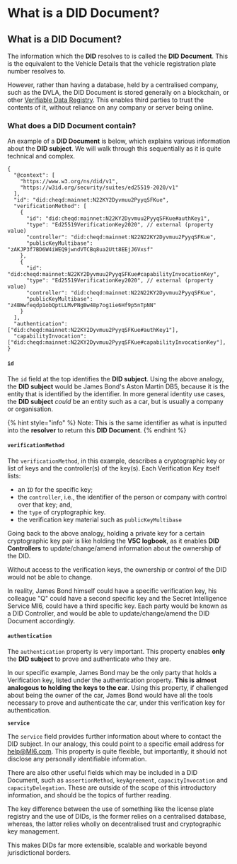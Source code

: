 # What is a DID Document?

## What is a DID Document?

The information which the **DID** resolves to is called the **DID Document**. This is the equivalent to the Vehicle Details that the vehicle registration plate number resolves to.

However, rather than having a database, held by a centralised company, such as the DVLA, the DID Document is stored generally on a blockchain, or other [Verifiable Data Registry](what-is-a-verifiable-data-registry.md). This enables third parties to trust the contents of it, without reliance on any company or server being online.

### What does a DID Document contain?

An example of a **DID Document** is below, which explains various information about the **DID subject**. We will walk through this sequentially as it is quite technical and complex.

```
{
  "@context": [
    "https://www.w3.org/ns/did/v1",
    "https://w3id.org/security/suites/ed25519-2020/v1"
  ],
  "id": "did:cheqd:mainnet:N22KY2Dyvmuu2PyyqSFKue",
  "verificationMethod": [
    {
      "id": "did:cheqd:mainnet:N22KY2Dyvmuu2PyyqSFKue#authKey1",
      "type": "Ed25519VerificationKey2020", // external (property value)
      "controller": "did:cheqd:mainnet:N22N22KY2Dyvmuu2PyyqSFKue",
      "publicKeyMultibase": "zAKJP3f7BD6W4iWEQ9jwndVTCBq8ua2Utt8EEjJ6Vxsf"
    },
    {
      "id": "did:cheqd:mainnet:N22KY2Dyvmuu2PyyqSFKue#capabilityInvocationKey",
      "type": "Ed25519VerificationKey2020", // external (property value)
      "controller": "did:cheqd:mainnet:N22N22KY2Dyvmuu2PyyqSFKue",
      "publicKeyMultibase": "z4BWwfeqdp1obQptLLMvPNgBw48p7og1ie6Hf9p5nTpNN"
    }
  ],
  "authentication": ["did:cheqd:mainnet:N22KY2Dyvmuu2PyyqSFKue#authKey1"],
  "capabilityInvocation": ["did:cheqd:mainnet:N22KY2Dyvmuu2PyyqSFKue#capabilityInvocationKey"],
}
```

#### `id`

The `id` field at the top identifies the **DID subject**. Using the above analogy, the **DID subject** would be James Bond's Aston Martin DB5, because it is the entity that is identified by the identifier. In more general identity use cases, the **DID subject** _could_ be an entity such as a car, but is usually a company or organisation.

{% hint style="info" %}
Note: This is the same identifier as what is inputted into the **resolver** to return this **DID Document**.&#x20;
{% endhint %}

#### `verificationMethod`

The `verificationMethod`, in this example, describes a cryptographic key or list of keys and the controller(s) of the key(s). Each Verification Key itself lists:

* an `ID` for the specific key;
* the `controller`, i.e., the identifier of the person or company with control over that key; and,&#x20;
* the `type` of cryptographic key.&#x20;
* the verification key material such as `publicKeyMultibase`

Going back to the above analogy, holding a private key for a certain cryptographic key pair is like holding the **V5C logbook**, as it enables **DID Controllers** to update/change/amend information about the ownership of the DID.&#x20;

Without access to the verification keys, the ownership or control of the DID would not be able to change.&#x20;

In reality, James Bond himself could have a specific verification key, his colleague "Q" could have a second specific key and the Secret Intelligence Service MI6, could have a third specific key. Each party would be known as a DID Controller, and would be able to update/change/amend the DID Document accordingly.&#x20;

#### `authentication`

The `authentication` property is very important. This property enables **only** the **DID subject** to prove and authenticate who they are.&#x20;

In our specific example, James Bond may be the only party that holds a Verification key, listed under the authentication property. **This is almost analogous to holding the keys to the car**. Using this property, if challenged about being the owner of the car, James Bond would have all the tools necessary to prove and authenticate the car, under this verification key for authentication. &#x20;

**`service`**

The `service` field provides further information about where to contact the DID subject. In our analogy, this could point to a specific email address for help@MI6.com. This property is quite flexible, but importantly, it should not disclose any personally identifiable information.&#x20;

There are also other useful fields which may be included in a DID Document, such as `assertionMethod`, `keyAgreement`, `capacityInvocation` and `capacityDelegation`. These are outside of the scope of this introductory information, and should be the topics of further reading.&#x20;

The key difference between the use of something like the license plate registry and the use of DIDs, is the former relies on a centralised database, whereas, the latter relies wholly on decentralised trust and cryptographic key management.

This makes DIDs far more extensible, scalable and workable beyond jurisdictional borders. &#x20;

